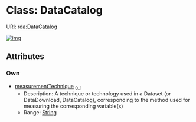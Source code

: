 
# Class: DataCatalog




URI: [rda:DataCatalog](https://example.org/rda/DataCatalog)


[![img](https://yuml.me/diagram/nofunky;dir:TB/class/[DataCatalog&#124;measurementTechnique:string%20%3F])](https://yuml.me/diagram/nofunky;dir:TB/class/[DataCatalog&#124;measurementTechnique:string%20%3F])

## Attributes


### Own

 * [measurementTechnique](measurementTechnique.md)  <sub>0..1</sub>
     * Description: A technique or technology used in a Dataset (or DataDownload, DataCatalog), corresponding to the method used for measuring the corresponding variable(s)
     * Range: [String](types/String.md)
